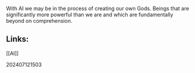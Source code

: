 With AI we may be in the process of creating our own Gods. Beings that are significantly more powerful than we are and which are fundamentally beyond on comprehension. 


## Links: 

[[AI]]

202407121503
